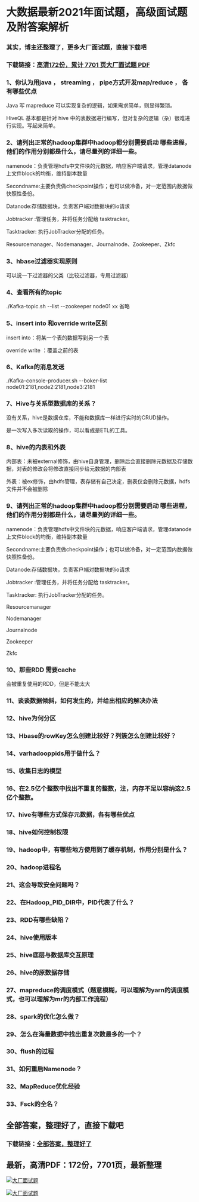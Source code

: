 # 大数据最新2021年面试题，高级面试题及附答案解析

### 其实，博主还整理了，更多大厂面试题，直接下载吧

### 下载链接：[高清172份，累计 7701 页大厂面试题  PDF](https://github.com/souyunku/DevBooks/blob/master/docs/index.md)



### 1、你认为用java ， streaming ， pipe方式开发map/reduce ， 各有哪些优点

Java 写 mapreduce 可以实现复杂的逻辑，如果需求简单，则显得繁琐。

HiveQL 基本都是针对 hive 中的表数据进行编写，但对复杂的逻辑（杂）很难进行实现。写起来简单。


### 2、请列出正常的hadoop集群中hadoop都分别需要启动 哪些进程，他们的作用分别都是什么，请尽量列的详细一些。

namenode：负责管理hdfs中文件块的元数据，响应客户端请求，管理datanode上文件block的均衡，维持副本数量

Secondname:主要负责做checkpoint操作；也可以做冷备，对一定范围内数据做快照性备份。

Datanode:存储数据块，负责客户端对数据块的io请求

Jobtracker :管理任务，并将任务分配给 tasktracker。

Tasktracker: 执行JobTracker分配的任务。

Resourcemanager、Nodemanager、Journalnode、Zookeeper、Zkfc


### 3、hbase过滤器实现原则

可以说一下过滤器的父类（比较过滤器，专用过滤器）


### 4、查看所有的topic

./Kafka-topic.sh --list --zookeeper node01 xx 省略


### 5、insert into 和override write区别

insert into：将某一个表的数据写到另一个表

override write ：覆盖之前的表


### 6、Kafka的消息发送

./Kafka-console-producer.sh --boker-list node01:2181,node2:2181,node3:2181


### 7、Hive与关系型数据库的关系？

没有关系，hive是数据仓库，不能和数据库一样进行实时的CRUD操作。

是一次写入多次读取的操作，可以看成是ETL的工具。


### 8、hive的内表和外表

内部表：未被external修饰，由hive自身管理，删除后会直接删除元数据及存储数据，对表的修改会将修改直接同步给元数据的内部表

外表：被ex修饰，由hdfs管理，表存储有自己决定，删表仅会删除元数据，hdfs文件并不会被删除


### 9、请列出正常的hadoop集群中hadoop都分别需要启动 哪些进程，他们的作用分别都是什么，请尽量列的详细一些。

namenode：负责管理hdfs中文件块的元数据，响应客户端请求，管理datanode上文件block的均衡，维持副本数量

Secondname:主要负责做checkpoint操作；也可以做冷备，对一定范围内数据做快照性备份。

Datanode:存储数据块，负责客户端对数据块的io请求

Jobtracker :管理任务，并将任务分配给 tasktracker。

Tasktracker: 执行JobTracker分配的任务。

Resourcemanager

Nodemanager

Journalnode

Zookeeper

Zkfc


### 10、那些RDD 需要cache

会被重复使用的RDD，但是不能太大


### 11、谈谈数据倾斜，如何发生的，并给出相应的解决办法
### 12、hive为何分区
### 13、Hbase的rowKey怎么创建比较好？列簇怎么创建比较好？
### 14、varhadooppids用于做什么？
### 15、收集日志的模型
### 16、在2.5亿个整数中找出不重复的整数，注，内存不足以容纳这2.5亿个整数。
### 17、hive有哪些方式保存元数据，各有哪些优点
### 18、hive如何控制权限
### 19、hadoop中，有哪些地方使用到了缓存机制，作用分别是什么？
### 20、hadoop进程名
### 21、这会导致安全问题吗？
### 22、在Hadoop_PID_DIR中，PID代表了什么？
### 23、RDD有哪些缺陷？
### 24、hive使用版本
### 25、hive底层与数据库交互原理
### 26、hive的原数据存储
### 27、mapreduce的调度模式（题意模糊，可以理解为yarn的调度模式，也可以理解为mr的内部工作流程）
### 28、spark的优化怎么做？
### 29、怎么在海量数据中找出重复次数最多的一个？
### 30、flush的过程
### 31、如何重启Namenode？
### 32、MapReduce优化经验
### 33、Fsck的全名？




## 全部答案，整理好了，直接下载吧

### 下载链接：[全部答案，整理好了](https://www.souyunku.com/wp-content/uploads/weixin/githup-weixin-2.png)




## 最新，高清PDF：172份，7701页，最新整理

[![大厂面试题](https://www.souyunku.com/wp-content/uploads/weixin/mst.png "架构师专栏")](https://www.souyunku.com/wp-content/uploads/weixin/githup-weixin.png "架构师专栏")

[![大厂面试题](https://www.souyunku.com/wp-content/uploads/weixin/githup-weixin.png "架构师专栏")](https://www.souyunku.com/wp-content/uploads/weixin/githup-weixin.png "架构师专栏")
